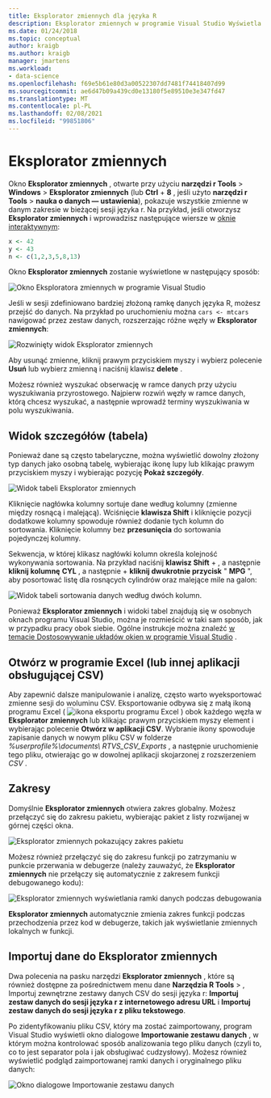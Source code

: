 ```yaml
---
title: Eksplorator zmiennych dla języka R
description: Eksplorator zmiennych w programie Visual Studio Wyświetla wszystkie zmienne w danym zakresie w bieżącej sesji języka R.
ms.date: 01/24/2018
ms.topic: conceptual
author: kraigb
ms.author: kraigb
manager: jmartens
ms.workload:
- data-science
ms.openlocfilehash: f69e5b61e80d3a00522307dd7481f74418407d99
ms.sourcegitcommit: ae6d47b09a439cd0e13180f5e89510e3e347fd47
ms.translationtype: MT
ms.contentlocale: pl-PL
ms.lasthandoff: 02/08/2021
ms.locfileid: "99851806"
---
```

# <a name="variable-explorer"></a>Eksplorator zmiennych

Okno **Eksplorator zmiennych** , otwarte przy użyciu **narzędzi r Tools**  >  **Windows**  >  **Eksplorator zmiennych** (lub **Ctrl** + **8** , jeśli użyto **narzędzi r Tools**  >  **nauka o danych — ustawienia**), pokazuje wszystkie zmienne w danym zakresie w bieżącej sesji języka r. Na przykład, jeśli otworzysz **Eksplorator zmiennych** i wprowadzisz następujące wiersze w [oknie interaktywnym](interactive-repl-for-r-in-visual-studio.md):

```R
x <- 42
y <- 43
n <- c(1,2,3,5,8,13)
```

Okno **Eksplorator zmiennych** zostanie wyświetlone w następujący sposób:

![Okno Eksploratora zmiennych w programie Visual Studio](media/variable-explorer-window.png)

Jeśli w sesji zdefiniowano bardziej złożoną ramkę danych języka R, możesz przejść do danych. Na przykład po uruchomieniu można `cars <- mtcars` nawigować przez zestaw danych, rozszerzając różne węzły w **Eksplorator zmiennych**:

![Rozwinięty widok Eksplorator zmiennych](media/variable-explorer-expanded-results.png)

Aby usunąć zmienne, kliknij prawym przyciskiem myszy i wybierz polecenie **Usuń** lub wybierz zmienną i naciśnij klawisz **delete** .

Możesz również wyszukać obserwację w ramce danych przy użyciu wyszukiwania przyrostowego. Najpierw rozwiń węzły w ramce danych, którą chcesz wyszukać, a następnie wprowadź terminy wyszukiwania w polu wyszukiwania.

## <a name="details-table-view"></a>Widok szczegółów (tabela)

Ponieważ dane są często tabelaryczne, można wyświetlić dowolny złożony typ danych jako osobną tabelę, wybierając ikonę lupy lub klikając prawym przyciskiem myszy i wybierając pozycję **Pokaż szczegóły**.

![Widok tabeli Eksplorator zmiennych](media/variable-explorer-table-view.png)

Kliknięcie nagłówka kolumny sortuje dane według kolumny (zmienne między rosnącą i malejącą). Wciśnięcie **klawisza Shift** i kliknięcie pozycji dodatkowe kolumny spowoduje również dodanie tych kolumn do sortowania. Kliknięcie kolumny bez **przesunięcia** do sortowania pojedynczej kolumny.

Sekwencja, w której klikasz nagłówki kolumn określa kolejność wykonywania sortowania. Na przykład naciśnij **klawisz Shift** + , a następnie **kliknij kolumnę** **CYL** , a następnie  + **kliknij dwukrotnie przycisk** " **MPG** ", aby posortować listę dla rosnących cylindrów oraz malejące mile na galon:

![Widok tabeli sortowania danych według dwóch kolumn.](media/variable-explorer-table-view-sorting.png)

Ponieważ **Eksplorator zmiennych** i widoki tabel znajdują się w osobnych oknach programu Visual Studio, można je rozmieścić w taki sam sposób, jak w przypadku pracy obok siebie. Ogólne instrukcje można znaleźć [w temacie Dostosowywanie układów okien w programie Visual Studio](../ide/customizing-window-layouts-in-visual-studio.md) .

## <a name="open-in-excel-or-other-csv-capable-application"></a>Otwórz w programie Excel (lub innej aplikacji obsługującej CSV)

Aby zapewnić dalsze manipulowanie i analizę, często warto wyeksportować zmienne sesji do woluminu CSV. Eksportowanie odbywa się z małą ikoną programu Excel ( ![ ikona eksportu programu Excel ](media/variable-explorer-excel-icon.png) ) obok każdego węzła w **Eksplorator zmiennych** lub klikając prawym przyciskiem myszy element i wybierając polecenie **Otwórz w aplikacji CSV**. Wybranie ikony spowoduje zapisanie danych w nowym pliku CSV w folderze *%userprofile%\documents\ RTVS_CSV_Exports* , a następnie uruchomienie tego pliku, otwierając go w dowolnej aplikacji skojarzonej z rozszerzeniem *CSV* .

## <a name="scopes"></a>Zakresy

Domyślnie **Eksplorator zmiennych** otwiera zakres globalny. Możesz przełączyć się do zakresu pakietu, wybierając pakiet z listy rozwijanej w górnej części okna.

![Eksplorator zmiennych pokazujący zakres pakietu](media/variable-explorer-package-scopes.png)

Możesz również przełączyć się do zakresu funkcji po zatrzymaniu w punkcie przerwania w debugerze (należy zauważyć, że **Eksplorator zmiennych** nie przełączy się automatycznie z zakresem funkcji debugowanego kodu):

![Eksplorator zmiennych wyświetlania ramki danych podczas debugowania](media/variable-explorer-as-locals-window.png)

**Eksplorator zmiennych** automatycznie zmienia zakres funkcji podczas przechodzenia przez kod w debugerze, takich jak wyświetlanie zmiennych lokalnych w funkcji.

## <a name="import-data-into-variable-explorer"></a>Importuj dane do Eksplorator zmiennych

Dwa polecenia na pasku narzędzi **Eksplorator zmiennych** , które są również dostępne za pośrednictwem menu dane **Narzędzia R Tools**  >   , Importuj zewnętrzne zestawy danych CSV do sesji języka r: **Importuj zestaw danych do sesji języka r z internetowego adresu URL** i **Importuj zestaw danych do sesji języka r z pliku tekstowego**.

Po zidentyfikowaniu pliku CSV, który ma zostać zaimportowany, program Visual Studio wyświetli okno dialogowe **Importowanie zestawu danych** , w którym można kontrolować sposób analizowania tego pliku danych (czyli to, co to jest separator pola i jak obsługiwać cudzysłowy). Możesz również wyświetlić podgląd zaimportowanej ramki danych i oryginalnego pliku danych:

![Okno dialogowe Importowanie zestawu danych](media/variable-explorer-import-dataset-dialog.png)
